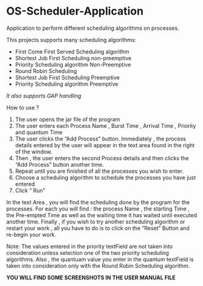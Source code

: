 # OS-Scheduler-Application
Application to perform different scheduling algorithms on processes.


This projects supports many scheduling algorithms:

* First Come First Served Scheduling algorithm
* Shortest Job First Scheduling non-preemptive
* Priority Scheduling algorithm Non-Preemptive
* Round Robin Scheduling
* Shortest Job First Scheduling Preemptive
* Priority Scheduling algorithm Preemptive

_It also supports GAP handling_


How to use ? 
1. The user opens the jar file of the program  
2. The user enters each Process Name , Burst Time , Arrival Time , Priority and quantum Time 
3. The user clicks the “Add Process” button.
Immediately , the process details entered by the user will appear in the text area found in the right of the window.
4. Then , the user enters the second Process details and then clicks the “Add Process” button another time. 
5. Repeat until you are finished of all the processes you wish to enter.
6. Choose a scheduling algorithm to schedule the processes you have just entered
7. Click “ Run”

In the text Area , you will find the scheduling done by the program for the processes. 
For each you will find : the process Name , the starting Time , the Pre-empted Time as well as the waiting time it has waited until executed another time.
Finally , if you wish to try another scheduling algorithm or restart your work , all you have to do is to click on the “Reset” Button and re-begin your work.


Note: The values entered in the priority textField are not taken into consideration unless selection one of the two priority scheduling algorithms.
Also , the quantuam value you enter in the quantum textField is taken into consideration only with the Round Robin Scheduling algorithm.

**YOU WILL FIND SOME SCREENSHOTS IN THE USER MANUAL FILE**
